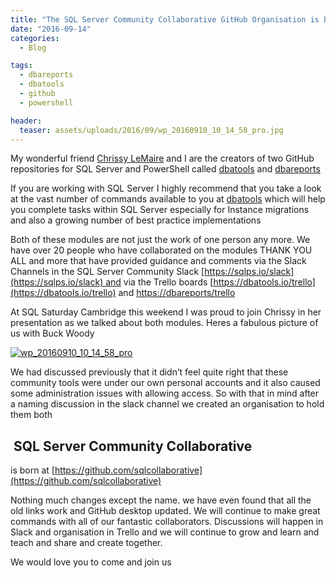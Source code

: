 ```yaml
---
title: "The SQL Server Community Collaborative GitHub Organisation is born"
date: "2016-09-14"
categories:
  - Blog

tags:
  - dbareports
  - dbatools
  - github
  - powershell

header:
  teaser: assets/uploads/2016/09/wp_20160910_10_14_58_pro.jpg
---
```

My wonderful friend [Chrissy LeMaire](https://twitter.com/cl) and I are the creators of two GitHub repositories for SQL Server and PowerShell called [dbatools](https://dbatools.io/) and [dbareports](https://dbareports.io)

If you are working with SQL Server I highly recommend that you take a look at the vast number of commands available to you at [dbatools](https://dbatools.io/) which will help you complete tasks within SQL Server especially for Instance migrations and also a growing number of best practice implementations

Both of these modules are not just the work of one person any more. We have over 20 people who have collaborated on the modules THANK YOU ALL and more that have provided guidance and comments via the Slack Channels in the SQL Server Community Slack [https://sqlps.io/slack](https://sqlps.io/slack) and via the Trello boards [https://dbatools.io/trello](https://dbatools.io/trello) and [https://dbareports/trello](https://dbareports/trello)

At SQL Saturday Cambridge this weekend I was proud to join Chrissy in her presentation as we talked about both modules. Heres a fabulous picture of us with Buck Woody

[![wp_20160910_10_14_58_pro](/assets/uploads/2016/09/wp_20160910_10_14_58_pro.jpg)](/assets/uploads/2016/09/wp_20160910_10_14_58_pro.jpg)

We had discussed previously that it didn’t feel quite right that these community tools were under our own personal accounts and it also caused some administration issues with allowing access. So with that in mind after a naming discussion in the slack channel we created an organisation to hold them both

 SQL Server Community Collaborative
-----------------------------------

is born at [https://github.com/sqlcollaborative](https://github.com/sqlcollaborative)

Nothing much changes except the name. we have even found that all the old links work and GitHub desktop updated. We will continue to make great commands with all of our fantastic collaborators. Discussions will happen in Slack and organisation in Trello and we will continue to grow and learn and teach and share and create together.

We would love you to come and join us

